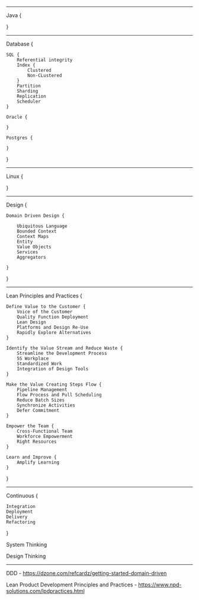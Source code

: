 ***

Java {
    
  
}

***

Database {
          
    SQL {
        Referential integrity
        Index {
            Clustered
            Non-CLustered
        }
        Partition
        Sharding
        Replication
        Scheduler
    }
  
    Oracle {
    
    }

    Postgres {

    }
  
}

***

Linux {

}

***

Design {

    Domain Driven Design {

        Ubiquitous Language
        Bounded Context
        Context Maps
        Entity 
        Value Objects
        Services 
        Aggregators
        
    }

}

***
Lean Principles and Practices {
    
    Define Value to the Customer {
        Voice of the Customer
        Quality Function Deployment 
        Lean Design
        Platforms and Design Re-Use
        Rapidly Explore Alternatives
    }
    
    Identify the Value Stream and Reduce Waste {
        Streamline the Development Process
        5S Workplace
        Standardized Work
        Integration of Design Tools
    }
    
    Make the Value Creating Steps Flow {
        Pipeline Management
        Flow Process and Pull Scheduling
        Reduce Batch Sizes
        Synchronize Activities
        Defer Commitment
    }
    
    Empower the Team {
        Cross-Functional Team
        Workforce Empowerment
        Right Resources
    }
    
    Learn and Improve {
        Amplify Learning
    }
    
}

***

Continuous {

    Integration
    Deployment
    Delivery
    Refactoring
    
}

System Thinking

Design Thinking

***

DDD - https://dzone.com/refcardz/getting-started-domain-driven

Lean Product Development Principles and Practices - https://www.npd-solutions.com/lpdpractices.html

